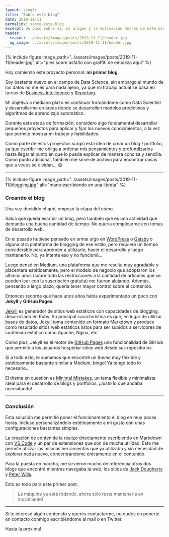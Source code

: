 ```yaml
---
layout: single
title: "Sobre este blog"
date: 2019-11-11
permalink: sobre-este-blog
excerpt: Un poco sobre mí, el origen y la motivación detrás de este blog.
header:
  teaser: ../assets/images/posts/2019-11-11/header.jpg
  og_image: ../assets/images/posts/2019-11-11/header.jpg
---
```


{% include figure image_path="../assets/images/posts/2019-11-11/header.jpg" alt="pies sobre asfalto con graffiti de empieza aquí" %}

Hoy comienzo este proyecto personal: **mi primer blog**.

Soy bastante nuevo en el campo de Data Science, sin embargo el mundo de los datos no me es para nada ajeno, ya que mi trabajo actual se basa en tareas de [Business Intelligence](https://es.wikipedia.org/wiki/Inteligencia_empresarial) y [Reporting](https://en.wikipedia.org/wiki/Data_reporting).

Mi objetivo a mediano plazo es continuar formándome como Data Scientist y desarrollarme en áreas donde se desarrollen modelos predictivos y algoritmos de aprendizaje automático.

Durante esta etapa de formación, considero algo fundamental desarrollar pequeños proyectos para aplicar y fijar los nuevos conocimientos, a la vez que permite mostrar mi trabajo y habilidades.

Como parte de estos proyectos surgió esta idea de crear un blog / portfolio, ya que escribir me obliga a ordenar mis pensamientos y profundizarlos hasta llegar al punto en que lo pueda explicar de manera concisa y sencilla. Como punto adicional, también me sirve de archivo para encontrar cosas que a veces se olvidan... 😋

---

{% include figure image_path="../assets/images/posts/2019-11-11/blogging.jpg" alt="mano escribiendo en una libreta" %}

### Creando el blog

Una vez decidido el _qué_, empezó la etapa del _cómo_.

Sabía que quería escribir un blog, pero también que es una actividad que demanda una buena cantidad de tiempo. No quería complicarme con temas de desarrollo web.

En el pasado hubiese pensado en armar algo en [WordPress](https://es.wordpress.com/) o [Gatsby](https://www.gatsbyjs.org/) o alguna otra plataforma de blogging de ese estilo, pero requiere un tiempo considerable para aprender a utilizarlo, hacer el desarrollo y luego mantenerlo. No, ya intenté eso y no funcionó...

Luego pensé en [Medium](https://medium.com), una plataforma que me resulta muy agradable y placentera estéticamente, pero el modelo de negocio que adoptaron los últimos años (sobre todo las restricciones a la cantidad de artículos que se pueden leer con la suscripción gratuita) me fueron alejando. Además, pensando a largo plazo, quería tener mayor control sobre el contenido.

Entonces recordé que hace unos años había experimentado un poco con **Jekyll** y **GitHub Pages**.

[Jekyll](https://jekyllrb.com/) es generador de sitios web estáticos con capacidades de blogging, desarrollado en Ruby. Su principal característica es que, en lugar de utilizar bases de datos, Jekyll toma contenido en formato [Markdown](https://es.wikipedia.org/wiki/Markdown) y produce como resultado sitios web estáticos listos para ser subidos a servidores de contenido estático como Apache, Nginx, etc.

Como plus, Jekyll es el motor de [GitHub Pages](https://pages.github.com/) una funcionalidad de GitHub que permite a los usuarios hospedar sitios web desde sus repositorios.

Si a todo esto, le sumamos que encontré un _theme_ muy flexible y estéticamente bastante similar a Medium, bingo! Ya tengo todo lo necesario...

El theme en cuestión es [Minimal Mistakes](https://mmistakes.github.io/minimal-mistakes/), un tema flexible y minimalista ideal para el desarrollo de blogs y portfolios. ¡Justo lo que andaba necesitando!

---

### Conclusión

Esta solución me permitió poner el funcionamiento el blog en muy pocas horas. Incluso personalizándolo estéticamente a mi gusto con unas configuraciones bastantes simples.

La creación de contenido la realizo directamente escribiendo en Markdown con [VS Code](https://code.visualstudio.com/) y un par de extensiones que son de mucha utilidad. Esto me permite utilizar las mismas herramientas que ya utilizaba y sin necesidad de explorar nada nuevo, concentrándome únicamente en el contenido.

Para la puesta en marcha, me sirvieron mucho de referencia otros dos blogs que encontré mientras navegaba la web, los sitios de [Jack Dougherty](https://jackdougherty.org) y [Peter Wills](http://www.pwills.com/).

Esto es todo para este primer post.

> La máquina ya está rodando, ahora solo resta mantenerla en movimiento!

---

Si te interesó algún contenido y querés contactarme, no dudes en ponerte en contacto conmigo escribiéndome al mail o en Twitter.

Hasta la próxima!
